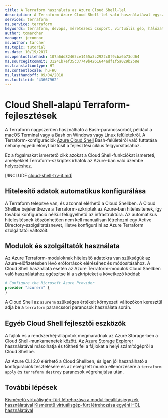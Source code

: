 ```yaml
---
title: A Terraform használata az Azure Cloud Shell-lel
description: A Terraform Azure Cloud Shell-lel való használatával egyszerűsíthető a hitelesítés és a sablonok konfigurációja.
services: terraform
ms.service: terraform
keywords: terraform, devops, méretezési csoport, virtuális gép, hálózat, tároló, modulok
author: tomarcher
manager: jeconnoc
ms.author: tarcher
ms.topic: tutorial
ms.date: 10/19/2017
ms.openlocfilehash: 107a6dd82465ce1455a3c2922c8f9cba6b73dd64
ms.sourcegitcommit: 31241b7ef35c37749b4261644adf1f5a029b2b8e
ms.translationtype: HT
ms.contentlocale: hu-HU
ms.lasthandoff: 09/04/2018
ms.locfileid: "43667962"
---
```

# <a name="terraform-cloud-shell-development"></a>Cloud Shell-alapú Terraform-fejlesztések 

A Terraform nagyszerűen használható a Bash-parancssorból, például a macOS Terminal vagy a Bash on Windows vagy Linux felületekről. A Terraform-konfigurációk [Azure Cloud Shell](/azure/cloud-shell/overview) Bash-felületéről való futtatása néhány egyedi előnyt biztosít a fejlesztési ciklus felgyorsításához.

Ez a fogalmakat ismertető cikk azokat a Cloud Shell-funkciókat ismerteti, amelyekkel Terraform-szkriptek írhatók az Azure-ban való üzembe helyezéshez.

[!INCLUDE [cloud-shell-try-it.md](../../includes/cloud-shell-try-it.md)]

## <a name="automatic-credential-configuration"></a>Hitelesítő adatok automatikus konfigurálása

A Terraform telepítve van, és azonnal elérhető a Cloud Shellben. A Cloud Shellbe bejelentkezve a Terraform-szkriptek az Azure-ban hitelesítenek, így további konfiguráció nélkül felügyelhető az infrastruktúra. Az automatikus hitelesítésnek köszönhetően nem kell manuálisan létrehozni egy Active Directory-szolgáltatásnevet, illetve konfigurálni az Azure Terraform szolgáltatói változóit.


## <a name="using-modules-and-providers"></a>Modulok és szolgáltatók használata

Az Azure Terraform-moduloknak hitelesítő adatokra van szükségük az Azure-előfizetésben lévő erőforrások eléréséhez és módosításához. A Cloud Shell használata esetén az Azure Terraform-modulok Cloud Shellben való használatához egészítse ki a szkripteket a következő kóddal:

```tf
# Configure the Microsoft Azure Provider
provider "azurerm" {
}
```

A Cloud Shell az `azurerm` szükséges értékeit környezeti változókon keresztül adja be a `terraform` parancssori parancsok használata során.

## <a name="other-cloud-shell-developer-tools"></a>Egyéb Cloud Shell fejlesztői eszközök

A fájlok és a rendszerhéj-állapotok megmaradnak az Azure Storage-ben a Cloud Shell-munkamenetek között. Az [Azure Storage Explorer](/azure/vs-azure-tools-storage-manage-with-storage-explorer) használatával másolhatja és töltheti fel a fájlokat a helyi számítógépről a Cloud Shellbe.

Az Azure CLI 2.0 elérhető a Cloud Shellben, és igen jól használható a konfigurációk tesztelésére és az elvégzett munka ellenőrzésére a `terraform apply` és `terraform destroy` parancsok végrehajtása után.


## <a name="next-steps"></a>További lépések

[Kisméretű virtuálisgép-fürt létrehozása a modul-beállításjegyzék használatával](terraform-create-vm-cluster-module.md)
[Kisméretű virtuálisgép-fürt létrehozása egyéni HCL használatával](terraform-create-vm-cluster-with-infrastructure.md)
